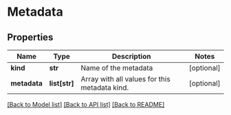 # Metadata

## Properties
Name | Type | Description | Notes
------------ | ------------- | ------------- | -------------
**kind** | **str** | Name of the metadata | [optional] 
**metadata** | **list[str]** | Array with all values for this metadata kind. | [optional] 

[[Back to Model list]](../README.md#documentation-for-models) [[Back to API list]](../README.md#documentation-for-api-endpoints) [[Back to README]](../README.md)

